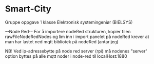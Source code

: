 # Smart-City
Gruppe oppgave 1 klasse Elektronisk systemingeniør (BIELSYS)

--Node Red--
For å importere nodeRed strukturen, kopier filen rawFileNodeRedNodes og lim inn i import panelet på nodeRed 
krever at man har lastet ned mqtt bibliotek på nodeRed (antar jeg)


NB!
Ved ip-adressebytte på node red server (rpi) må nodenes "server" option byttes på alle mqtt noder i node-red til localHost:1880
